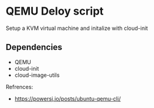 # QEMU Deloy script

Setup a KVM virtual machine and initalize with cloud-init

## Dependencies
- QEMU
- cloud-init
- cloud-image-utils


Refrences:
 - https://powersj.io/posts/ubuntu-qemu-cli/
